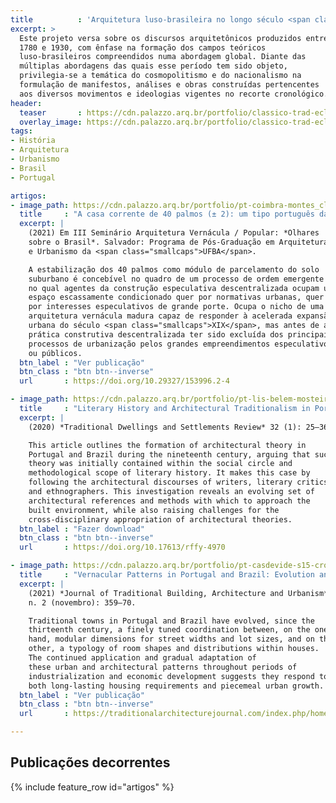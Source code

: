 ```yaml
---
title          : 'Arquitetura luso-brasileira no longo século <span class="smallcaps">XIX</span>'
excerpt: >
  Este projeto versa sobre os discursos arquitetônicos produzidos entre
  1780 e 1930, com ênfase na formação dos campos teóricos
  luso-brasileiros compreendidos numa abordagem global. Diante das
  múltiplas abordagens das quais esse período tem sido objeto,
  privilegia-se a temática do cosmopolitismo e do nacionalismo na
  formulação de manifestos, análises e obras construídas pertencentes
  aos diversos movimentos e ideologias vigentes no recorte cronológico.
header:
  teaser       : https://cdn.palazzo.arq.br/portfolio/classico-trad-ecletico-teaser.jpg
  overlay_image: https://cdn.palazzo.arq.br/portfolio/classico-trad-ecletico.jpg
tags:
- História
- Arquitetura
- Urbanismo
- Brasil
- Portugal

artigos:
- image_path: https://cdn.palazzo.arq.br/portfolio/pt-coimbra-montes_claros-200615-pp-5531-crop-scaled-teaser.jpg
  title     : "A casa corrente de 40 palmos (± 2): um tipo português da idade liberal"
  excerpt: |
    (2021) Em III Seminário Arquitetura Vernácula / Popular: *Olhares
    sobre o Brasil*. Salvador: Programa de Pós-Graduação em Arquitetura
    e Urbanismo da <span class="smallcaps">UFBA</span>.

    A estabilização dos 40 palmos como módulo de parcelamento do solo
    suburbano é concebível no quadro de um processo de ordem emergente
    no qual agentes da construção especulativa descentralizada ocupam um
    espaço escassamente condicionado quer por normativas urbanas, quer
    por interesses especulativos de grande porte. Ocupa o nicho de uma
    arquitetura vernácula madura capaz de responder à acelerada expansão
    urbana do século <span class="smallcaps">XIX</span>, mas antes de a
    prática construtiva descentralizada ter sido excluída dos principais
    processos de urbanização pelos grandes empreendimentos especulativos
    ou públicos.
  btn_label : "Ver publicação"
  btn_class : "btn btn--inverse"
  url       : https://doi.org/10.29327/153996.2-4

- image_path: https://cdn.palazzo.arq.br/portfolio/pt-lis-belem-mosteiro-varnhagen-teaser.jpg
  title     : "Literary History and Architectural Traditionalism in Portugal and Brazil"
  excerpt: |
    (2020) *Traditional Dwellings and Settlements Review* 32 (1): 25–36.

    This article outlines the formation of architectural theory in
    Portugal and Brazil during the nineteenth century, arguing that such
    theory was initially contained within the social circle and
    methodological scope of literary history. It makes this case by
    following the architectural discourses of writers, literary critics,
    and ethnographers. This investigation reveals an evolving set of
    architectural references and methods with which to approach the
    built environment, while also raising challenges for the
    cross-disciplinary appropriation of architectural theories.
  btn_label : "Fazer download"
  btn_class : "btn btn--inverse"
  url       : https://doi.org/10.17613/rffy-4970

- image_path: https://cdn.palazzo.arq.br/portfolio/pt-casdevide-s15-crop-teaser.jpg
  title     : "Vernacular Patterns in Portugal and Brazil: Evolution and Adaptations"
  excerpt: |
    (2021) *Journal of Traditional Building, Architecture and Urbanism*
    n. 2 (novembro): 359–70.

    Traditional towns in Portugal and Brazil have evolved, since the
    thirteenth century, a finely tuned coordination between, on the one
    hand, modular dimensions for street widths and lot sizes, and on the
    other, a typology of room shapes and distributions within houses.
    The continued application and gradual adaptation of
    these urban and architectural patterns throughout periods of
    industrialization and economic development suggests they respond to
    both long-lasting housing requirements and piecemeal urban growth.
  btn_label : "Ver publicação"
  btn_class : "btn btn--inverse"
  url       : https://traditionalarchitecturejournal.com/index.php/home/article/view/524

---
```


## Publicações decorrentes ##

{% include feature_row id="artigos" %}

